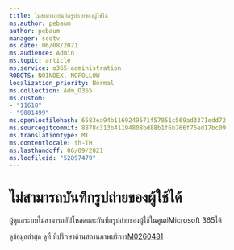 ```yaml
---
title: ไม่สามารถบันทึกรูปถ่ายของผู้ใช้ได้
ms.author: pebaum
author: pebaum
manager: scotv
ms.date: 06/08/2021
ms.audience: Admin
ms.topic: article
ms.service: o365-administration
ROBOTS: NOINDEX, NOFOLLOW
localization_priority: Normal
ms.collection: Adm_O365
ms.custom:
- "11618"
- "9001499"
ms.openlocfilehash: 6583ea94b1169249571f57051c569ad3371edd72
ms.sourcegitcommit: 8878c313b41194808bd88b1f6b766f76ed17bc09
ms.translationtype: MT
ms.contentlocale: th-TH
ms.lasthandoff: 06/09/2021
ms.locfileid: "52897479"
---
```

# <a name="unable-to-save-user-photos"></a>ไม่สามารถบันทึกรูปถ่ายของผู้ใช้ได้

ผู้ดูแลระบบไม่สามารถอัปโหลดและบันทึกรูปถ่ายของผู้ใช้ในศูนย์Microsoft 365ได้

ดูข้อมูลล่าสุด ดูที่ ที่ปรึกษาด้านสถานภาพบริการ[M0260481](https://admin.microsoft.com/Adminportal/Home?source=applauncher#/servicehealth/advisories/:/alerts/MO260481)
